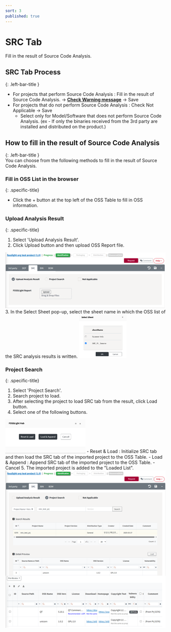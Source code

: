 ```yaml
---
sort: 3
published: true
---
```


# SRC Tab
<div class="note">
Fill in the result of Source Code Analysis.
</div>

## SRC Tab Process
{: .left-bar-title }
- For projects that perform Source Code Analysis : Fill in the result of Source Code Analysis. → [**Check Warning message**](https://fosslight.org/hub-guide-en/tips/1_common/5_warning_message) → Save
- For projects that do not perform Source Code Analysis : Check Not Applicable → Save  
    - Select only for Model/Software that does not perform Source Code Analysis. (ex - If only the binaries received from the 3rd party are installed and distributed on the product.)  

## How to fill in the result of Source Code Analysis
{: .left-bar-title }  
You can choose from the following methods to fill in the result of Source Code Analysis.

### Fill in OSS List in the browser
{: .specific-title}  
- Click the + button at the top left of the OSS Table to fill in OSS information.   


### Upload Analysis Result 
{: .specific-title}
1. Select 'Upload Analysis Result'.  
2. Click Upload button and then upload OSS Report file.  
<img src="images/3_src_upload.png" alt="select" class="styled-image">
3.  In the Select Sheet pop-up, select the sheet name in which the OSS list of the SRC analysis results is written.  
<img src="images/3_src_file_select.png" alt="select" class="styled-image_nofloat" style="width: 30%; height: auto;">


### Project Search 
{: .specific-title} 
1. Select 'Project Search'.  
2. Search project to load.  
3. After selecting the project to load SRC tab from the result, click Load button.  
4. Select one of the following buttons.  
<img src="images/2_dep_search_option.png" alt="select" class="styled-image_nofloat" style="width: 50%; height: auto;">
    - Reset & Load : Initialize SRC tab and then load the SRC tab of the imported project to the OSS Table.  
    - Load & Append : Append SRC tab of the imported project to the OSS Table.  
    - Cancel  
5. The imported project is added to the "Loaded List".  
<img src="images/3_src_search.png" alt="select" class="styled-image">